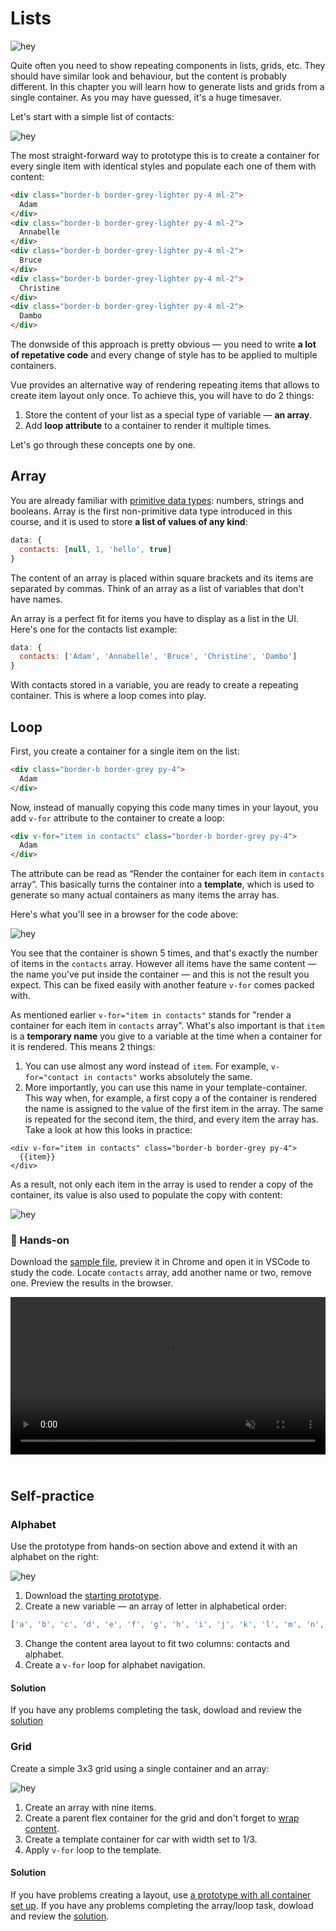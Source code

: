 # Lists

![hey](./media/lists-diagram-1.png)
<!-- todo: a nice illustration with a list and a grid / maybe real-world examples, but probably no -->

Quite often you need to show repeating components in lists, grids, etc. They should have similar look and behaviour, but the content is probably different. In this chapter you will learn how to generate lists and grids from a single container. As you may have guessed, it's a huge timesaver. 

Let's start with a simple list of contacts:

![hey](./media/lists-wireframes-1.png)

The most straight-forward way to prototype this is to create a container for every single item with identical styles and populate each one of them with content:

```html
<div class="border-b border-grey-lighter py-4 ml-2">
  Adam
</div>
<div class="border-b border-grey-lighter py-4 ml-2">
  Annabelle
</div>
<div class="border-b border-grey-lighter py-4 ml-2">
  Bruce
</div>
<div class="border-b border-grey-lighter py-4 ml-2">
  Christine
</div>
<div class="border-b border-grey-lighter py-4 ml-2">
  Dambo
</div>
```

The donwside of this approach is pretty obvious — you need to write **a lot of repetative code** and every change of style has to be applied to multiple containers.

Vue provides an alternative way of rendering repeating items that allows to create item layout only once. To achieve this, you will have to do 2 things:

1. Store the content of your list as a special type of variable — **an array**.
2. Add **loop attribute** to a container to render it multiple times.

Let's go through these concepts one by one.

## Array

You are already familiar with [primitive data types](./../Data/variables.md#variables): numbers, strings and booleans. Array is the first non-primitive data type introduced in this course, and it is used to store **a list of values of any kind**:

```js
data: {
  contacts: [null, 1, 'hello', true]
}
```

The content of an array is placed within square brackets and its items are separated by commas. Think of an array as a list of variables that don't have names.
<!-- todo: maybe say: Kinda, but will get to that in the next lesson. -->

An array is a perfect fit for items you have to display as a list in the UI. Here's one for the contacts list example:

```js
data: {
  contacts: ['Adam', 'Annabelle', 'Bruce', 'Christine', 'Dambo']
}
```

With contacts stored in a variable, you are ready to create a repeating container. This is where a loop comes into play.


## Loop

First, you create a container for a single item on the list:

```html
<div class="border-b border-grey py-4">
  Adam
</div>
```

Now, instead of manually copying this code many times in your layout, you add `v-for` attribute to the container to create a loop:

```html
<div v-for="item in contacts" class="border-b border-grey py-4">
  Adam
</div>
```

The attribute can be read as “Render the container for each item in `contacts` array”. This basically turns the container into a **template**, which is used to generate so many actual containers as many items the array has.

Here's what you'll see in a browser for the code above: 

![hey](./media/lists-wireframes-2.png)

You see that the container is shown 5 times, and that's exactly the number of items in the `contacts` array. However all items have the same content — the name you've put inside the container — and this is not the result you expect. This can be fixed easily with another feature `v-for` comes packed with.

As mentioned earlier `v-for="item in contacts"` stands for "render a container for each item in `contacts` array". What's also important is that `item` is a **temporary name** you give to a variable at the time when a container for it is rendered. This means 2 things:
1. You can use almost any word instead of `item`. For example, `v-for="contact in contacts"` works absolutely the same.
2. More importantly, you can use this name in your template-container. This way when, for example, a first copy a of the container is rendered the name is assigned to the value of the first item in the array. The same is repeated for the second item, the third, and every item the array has. Take a look at how this looks in practice:

```vue
<div v-for="item in contacts" class="border-b border-grey py-4">
  {{item}}
</div>
```

As a result, not only each item in the array is used to render a copy of the container, its value is also used to populate the copy with content:

![hey](./media/lists-wireframes-1.png)

<!-- todo: continue from here -->


<!-- `v-for` creates a loop, and 3 amazing things happen when you add it:
- You reference `contacts` array so the loop renders a copy of the container for every item in the array.
- You define a temporary name `contact` for a variable in the array. As mentioned above, a copy is created for every variable in the array, and the name gives you access to the variable when its copy is being rendered.
- You use the temporary name inside a container to render the value of the variable that was used to create the  -->

<!-- The attribute can be read as “Repeat the container for each value in `contacts` array. For each repetition allow me to access the value by the name of `contact`”. `contact` is a temporary name you give to an item in an array when it's being rendered. -->

<!-- todo: maybe an animation of how rendering works (see notepad) -->

### 👐 Hands-on

Download the [sample file](./../../../course-files/interaction-basics/lists-contacts-1.html.zip), preview it in Chrome and open it in VSCode to study the code. Locate `contacts` array, add another name or two, remove one. Preview the results in the browser.

<video width="100%" controls autoplay muted style="margin-top: 0px; margin-bottom: 24px;">
  <source src="./media/list-loop-1.mp4" type="video/mp4">
</video>

## Self-practice

### Alphabet

Use the prototype from hands-on section above and extend it with an alphabet on the right:

<!-- Use template with one letter on the right (like iOS contacts app)
Create an array with all alphabet letters
Make the block repeat to show indexes -->

![hey](./media/lists-wireframes-3.png)

1. Download the [starting prototype](./../../../course-files/interaction-basics/lists-contacts-1.html.zip).
2. Create a new variable — an array of letter in alphabetical order: 
```js
['a', 'b', 'c', 'd', 'e', 'f', 'g', 'h', 'i', 'j', 'k', 'l', 'm', 'n', 'o', 'p', 'q', 'r', 's', 't', 'u', 'v', 'w', 'x', 'y', 'z']
```
3. Change the content area layout to fit two columns: contacts and alphabet.
4. Create a `v-for` loop for alphabet navigation.

#### Solution

If you have any problems completing the task, dowload and review the [solution](./../../../course-files/interaction-basics/lists-contacts-2.html.zip)


### Grid

Create a simple 3x3 grid using a single container and an array:

![hey](./media/lists-wireframes-4.png)

1. Create an array with nine items.
2. Create a parent flex container for the grid and don't forget to [wrap content](./../../LayoutBasics/Flex/direction-and-wrap.html#flex-wrap).
3. Create a template container for car with width set to 1/3.
4. Apply `v-for` loop to the template.

#### Solution

If you have problems creating a layout, use [a prototype with all container set up](./../../../course-files/interaction-basics/lists-task-2-start.html.zip). If you have any problems completing the array/loop task, dowload and review the [solution](./../../../course-files/interaction-basics/lists-task-2-end.html.zip).